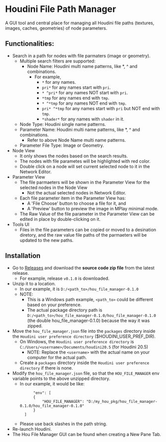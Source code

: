 # Houdini File Path Manager
A GUI tool and central place for managing all Houdini file paths (textures, images, caches, geometries) of node parameters.

## Functionalities:
* Search in a path for nodes with file parmaters (image or geometry).
  * Multiple search filters are supported:
    * Node Name: Houdini multi name patterns, like *, ^ and combinations.
      * For example,
        * `*` for any names.
        * `pri*` for any names start with `pri`.
        * `* ^pri*` for any names NOT start with `pri`.
        * `*tmp` for any names end with `tmp`.
        * `* ^*tmp` for any names NOT end with `tmp`.
        * `pri* ^*tmp` for any names start with `pri` but NOT end with `tmp`.
        * `*shader*` for any names with `shader` in it.
  * Node Type: Houdini single name patterns.
  * Parameter Name: Houdini multi name patterns, like *, ^ and combinations.
    * Refer to above Node Name multi name patterns.
  * Parameter File Type: Image or Geometry.
* Node View
  * It only shows the nodes based on the search results.
  * The nodes with file parametes will be highlighted with red color.
  * Double click on a node will set current selected node to it in the Network Editor.
* Parameter View
  * The file parmaeters will be shown in the Parameter View for the selected nodes in the Node View
    * Not the actual selected nodes in Network Editor.
  * Each file parameter item in the Parameter View has:
    * A 'File Choose' button to choose a file for it, and
    * A 'Preview' button to preview the image in MPlay minimal mode.
  * The Raw Value of the file parameter in the Parameter View can be edited in place by double-clicking on it.
* Tools UI
  * Files in the file parameters can be copied or moved to a desination diretory, and the raw value file paths of the parmaeters will be updated to the new paths.

## Installation
* Go to [Releases](https://github.com/vfxkevin/hou_file_manager/releases) and download the **source code zip file** from the latest release.
  * For example, release `v0.1.0` is downloaded.
* Unzip it to a location.
  * In our example, it is `D:/<path_to>/hou_file_manager-0.1.0`
  * NOTE:
    * This is a Windows path example, `<path_to>` could be different based on your preference.
    * The actual package directory path is `D:/<path_to>/hou_file_manager-0.1.0/hou_file_manager-0.1.0` (the double hou_file_manager-0.1.0) because the way it was zipped.
* Move the `hou_file_manager.json` file into the `packages` directory inside the `Houdini user preference directory` ($HOUDINI_USER_PREF_DIR).
  * On Windows, the `Houdini user preference directory` is `C:/Users/<username>/Documents/houdini20.5` (for Houdini 20.5)
    * NOTE: Replace the `<username>` with the actual name on your computer for the actual path.
  * Create a `packages` directory inside the `Houdini user preference directory` if there is none.
* Modify the `hou_file_manager.json` file, so that the `HOU_FILE_MANAGER` env variable points to the above unzipped directory.
  * In our example, it would be like:
    ```
          "env": [
          {
              "HOU_FILE_MANAGER": "D:/my_hou_pkg/hou_file_manager-0.1.0/hou_file_manager-0.1.0"
          }
      ]
    ```
  * Please use back slashes in the path string. 
* Re-launch Houdini.
* The Hou File Manager GUI can be found when creating a New Pane Tab.



